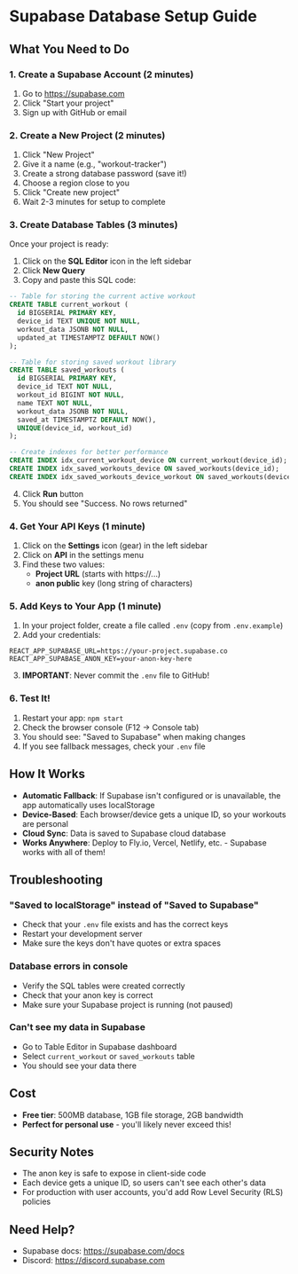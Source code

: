 # Supabase Database Setup Guide

## What You Need to Do

### 1. Create a Supabase Account (2 minutes)
1. Go to https://supabase.com
2. Click "Start your project"
3. Sign up with GitHub or email

### 2. Create a New Project (2 minutes)
1. Click "New Project"
2. Give it a name (e.g., "workout-tracker")
3. Create a strong database password (save it!)
4. Choose a region close to you
5. Click "Create new project"
6. Wait 2-3 minutes for setup to complete

### 3. Create Database Tables (3 minutes)

Once your project is ready:

1. Click on the **SQL Editor** icon in the left sidebar
2. Click **New Query**
3. Copy and paste this SQL code:

```sql
-- Table for storing the current active workout
CREATE TABLE current_workout (
  id BIGSERIAL PRIMARY KEY,
  device_id TEXT UNIQUE NOT NULL,
  workout_data JSONB NOT NULL,
  updated_at TIMESTAMPTZ DEFAULT NOW()
);

-- Table for storing saved workout library
CREATE TABLE saved_workouts (
  id BIGSERIAL PRIMARY KEY,
  device_id TEXT NOT NULL,
  workout_id BIGINT NOT NULL,
  name TEXT NOT NULL,
  workout_data JSONB NOT NULL,
  saved_at TIMESTAMPTZ DEFAULT NOW(),
  UNIQUE(device_id, workout_id)
);

-- Create indexes for better performance
CREATE INDEX idx_current_workout_device ON current_workout(device_id);
CREATE INDEX idx_saved_workouts_device ON saved_workouts(device_id);
CREATE INDEX idx_saved_workouts_device_workout ON saved_workouts(device_id, workout_id);
```

4. Click **Run** button
5. You should see "Success. No rows returned"

### 4. Get Your API Keys (1 minute)

1. Click on the **Settings** icon (gear) in the left sidebar
2. Click on **API** in the settings menu
3. Find these two values:
   - **Project URL** (starts with https://...)
   - **anon public** key (long string of characters)

### 5. Add Keys to Your App (1 minute)

1. In your project folder, create a file called `.env` (copy from `.env.example`)
2. Add your credentials:

```
REACT_APP_SUPABASE_URL=https://your-project.supabase.co
REACT_APP_SUPABASE_ANON_KEY=your-anon-key-here
```

3. **IMPORTANT**: Never commit the `.env` file to GitHub!

### 6. Test It!

1. Restart your app: `npm start`
2. Check the browser console (F12 → Console tab)
3. You should see: "Saved to Supabase" when making changes
4. If you see fallback messages, check your `.env` file

## How It Works

- **Automatic Fallback**: If Supabase isn't configured or is unavailable, the app automatically uses localStorage
- **Device-Based**: Each browser/device gets a unique ID, so your workouts are personal
- **Cloud Sync**: Data is saved to Supabase cloud database
- **Works Anywhere**: Deploy to Fly.io, Vercel, Netlify, etc. - Supabase works with all of them!

## Troubleshooting

### "Saved to localStorage" instead of "Saved to Supabase"
- Check that your `.env` file exists and has the correct keys
- Restart your development server
- Make sure the keys don't have quotes or extra spaces

### Database errors in console
- Verify the SQL tables were created correctly
- Check that your anon key is correct
- Make sure your Supabase project is running (not paused)

### Can't see my data in Supabase
- Go to Table Editor in Supabase dashboard
- Select `current_workout` or `saved_workouts` table
- You should see your data there

## Cost
- **Free tier**: 500MB database, 1GB file storage, 2GB bandwidth
- **Perfect for personal use** - you'll likely never exceed this!

## Security Notes
- The anon key is safe to expose in client-side code
- Each device gets a unique ID, so users can't see each other's data
- For production with user accounts, you'd add Row Level Security (RLS) policies

## Need Help?
- Supabase docs: https://supabase.com/docs
- Discord: https://discord.supabase.com
